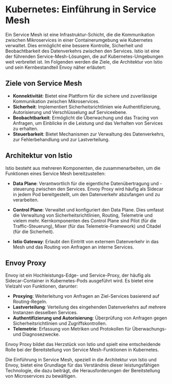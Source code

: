 # Kubernetes: Einführung in Service Mesh

Ein Service Mesh ist eine Infrastruktur-Schicht, die die Kommunikation zwischen Mikroservices in einer Containerumgebung wie Kubernetes verwaltet. Dies ermöglicht eine bessere Kontrolle, Sicherheit und Beobachtbarkeit des Datenverkehrs zwischen den Services. Istio ist eine der führenden Service-Mesh-Lösungen, die auf Kubernetes-Umgebungen weit verbreitet ist. Im Folgenden werden die Ziele, die Architektur von Istio und sein Kernbestandteil Envoy näher erläutert:

## Ziele von Service Mesh

- **Konnektivität**: Bietet eine Plattform für die sichere und zuverlässige Kommunikation zwischen Mikroservices.
- **Sicherheit**: Implementiert Sicherheitsrichtlinien wie Authentifizierung, Autorisierung und Verschlüsselung auf Serviceebene.
- **Beobachtbarkeit**: Ermöglicht die Überwachung und das Tracing von Anfragen, um Einblicke in die Leistung und das Verhalten von Services zu erhalten.
- **Steuerbarkeit**: Bietet Mechanismen zur Verwaltung des Datenverkehrs, zur Fehlerbehandlung und zur Lastverteilung.

## Architektur von Istio

Istio besteht aus mehreren Komponenten, die zusammenarbeiten, um die Funktionen eines Service Mesh bereitzustellen:

- **Data Plane**: Verantwortlich für die eigentliche Datenübertragung und -steuerung zwischen den Services. Envoy Proxy wird häufig als Sidecar in jedem Pod bereitgestellt, um den Datenverkehr abzufangen und zu verarbeiten.

- **Control Plane**: Verwaltet und konfiguriert den Data Plane. Dies umfasst die Verwaltung von Sicherheitsrichtlinien, Routing, Telemetrie und vielem mehr. Kernkomponenten des Control Plane sind Pilot (für die Traffic-Steuerung), Mixer (für das Telemetrie-Framework) und Citadel (für die Sicherheit).

- **Istio Gateway**: Erlaubt den Eintritt von externem Datenverkehr in das Mesh und das Routing von Anfragen an interne Services.

## Envoy Proxy

Envoy ist ein Hochleistungs-Edge- und Service-Proxy, der häufig als Sidecar-Container in Kubernetes-Pods ausgeführt wird. Es bietet eine Vielzahl von Funktionen, darunter:

- **Proxying**: Weiterleitung von Anfragen an Ziel-Services basierend auf Routing-Regeln.
- **Lastverteilung**: Verteilung des eingehenden Datenverkehrs auf mehrere Instanzen desselben Services.
- **Authentifizierung und Autorisierung**: Überprüfung von Anfragen gegen Sicherheitsrichtlinien und Zugriffskontrollen.
- **Telemetrie**: Erfassung von Metriken und Protokollen für Überwachungs- und Diagnosezwecke.

Envoy Proxy bildet das Herzstück von Istio und spielt eine entscheidende Rolle bei der Bereitstellung von Service Mesh-Funktionen in Kubernetes.

Die Einführung in Service Mesh, speziell in die Architektur von Istio und Envoy, bietet eine Grundlage für das Verständnis dieser leistungsfähigen Technologie, die dazu beiträgt, die Herausforderungen der Bereitstellung von Microservices zu bewältigen.
